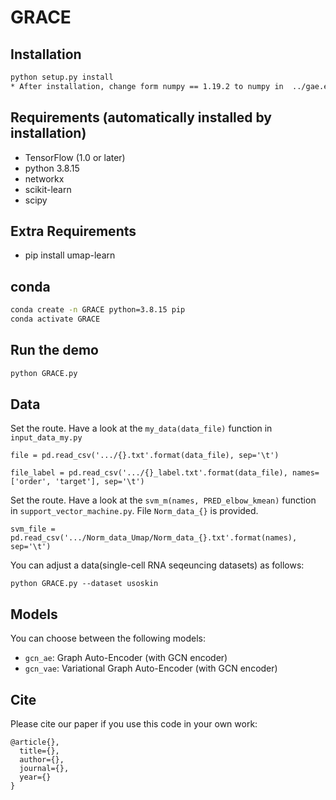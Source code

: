 # GRACE

## Installation

```bash
python setup.py install
* After installation, change form numpy == 1.19.2 to numpy in  ../gae.egg-info/requires.txt (remove '==1.19.2')
```


## Requirements (automatically installed by installation)
* TensorFlow (1.0 or later)
* python 3.8.15
* networkx
* scikit-learn
* scipy

## Extra Requirements
* pip install umap-learn

## conda 
```bash
conda create -n GRACE python=3.8.15 pip
conda activate GRACE
```



## Run the demo

```bash
python GRACE.py
```

## Data

Set the route. Have a look at the `my_data(data_file)` function in `input_data_my.py`
```
file = pd.read_csv('.../{}.txt'.format(data_file), sep='\t')
```
```
file_label = pd.read_csv('.../{}_label.txt'.format(data_file), names=['order', 'target'], sep='\t')
```

Set the route. Have a look at the `svm_m(names, PRED_elbow_kmean)` function in `support_vector_machine.py`. File `Norm_data_{}` is provided.
```
svm_file = pd.read_csv('.../Norm_data_Umap/Norm_data_{}.txt'.format(names), sep='\t')
```
You can adjust a data(single-cell RNA seqeuncing datasets) as follows:
```
python GRACE.py --dataset usoskin
```

## Models

You can choose between the following models: 
* `gcn_ae`: Graph Auto-Encoder (with GCN encoder)
* `gcn_vae`: Variational Graph Auto-Encoder (with GCN encoder)


## Cite

Please cite our paper if you use this code in your own work:

```
@article{},
  title={},
  author={},
  journal={},
  year={}
}
```
